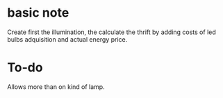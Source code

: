 # basic note 
Create first the illumination, the calculate the thrift by adding costs of led bulbs adquisition and actual energy price.



# To-do
Allows more than on kind of lamp.

